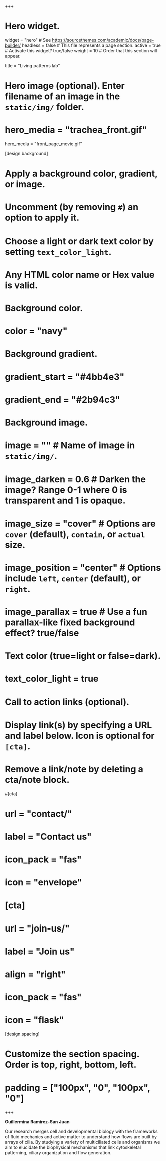 +++
# Hero widget.
widget = "hero"  # See https://sourcethemes.com/academic/docs/page-builder/
headless = false  # This file represents a page section.
active = true  # Activate this widget? true/false
weight = 10  # Order that this section will appear.

title = "Living patterns lab"

# Hero image (optional). Enter filename of an image in the `static/img/` folder.
  # hero_media = "trachea_front.gif"
  hero_media = "front_page_movie.gif"

[design.background]
  # Apply a background color, gradient, or image.
  #   Uncomment (by removing `#`) an option to apply it.
  #   Choose a light or dark text color by setting `text_color_light`.
  #   Any HTML color name or Hex value is valid.

  # Background color.
  # color = "navy"
  
  # Background gradient.
  # gradient_start = "#4bb4e3"
  # gradient_end = "#2b94c3"
  
  # Background image.
  # image = ""  # Name of image in `static/img/`.
  # image_darken = 0.6  # Darken the image? Range 0-1 where 0 is transparent and 1 is opaque.
  # image_size = "cover"  #  Options are `cover` (default), `contain`, or `actual` size.
  # image_position = "center"  # Options include `left`, `center` (default), or `right`.
  # image_parallax = true  # Use a fun parallax-like fixed background effect? true/false
  
  # Text color (true=light or false=dark).
  # text_color_light = true

  # Call to action links (optional).
  #   Display link(s) by specifying a URL and label below. Icon is optional for `[cta]`.
  #   Remove a link/note by deleting a cta/note block.
  #[cta]
  #  url = "contact/"
  #  label = "Contact us"
  #  icon_pack = "fas"
  #  icon = "envelope"

 # [cta]
  # url = "join-us/"
  # label = "Join us"
  # align = "right"
  # icon_pack = "fas"
  # icon = "flask"

[design.spacing]
  # Customize the section spacing. Order is top, right, bottom, left.
  # padding = ["100px", "0", "100px", "0"]

+++

**Guillermina Ramirez-San Juan**

Our research merges cell and developmental biology with the frameworks of fluid mechanics and active matter to understand how flows are built by arrays of cilia. By studying a variety of multiciliated cells and organisms we aim to elucidate the biophysical mechanisms that link cytoskeletal patterning, ciliary organization and flow generation.